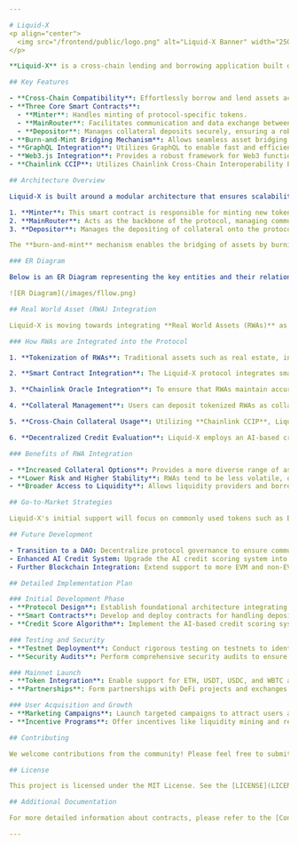 ```yaml
---

# Liquid-X
<p align="center">
  <img src="/frontend/public/logo.png" alt="Liquid-X Banner" width="250px">
</p>

**Liquid-X** is a cross-chain lending and borrowing application built on the **Optimism**, **Base**, and **Polygon** blockchains. The protocol is designed to offer seamless asset transfers and decentralized finance (DeFi) services across multiple blockchain networks. By leveraging advanced technologies such as **Chainlink CCIP** for cross-chain interoperability, **GraphQL** for efficient data querying, **Web3.js** for frontend and backend integration, and **Foundry** for smart contract development, Liquid-X aims to create a fluid and user-friendly DeFi experience.

## Key Features

- **Cross-Chain Compatibility**: Effortlessly borrow and lend assets across Optimism, Base, and Polygon networks.
- **Three Core Smart Contracts**:
  - **Minter**: Handles minting of protocol-specific tokens.
  - **MainRouter**: Facilitates communication and data exchange between supported blockchains.
  - **Depositor**: Manages collateral deposits securely, ensuring a robust lending and borrowing mechanism.
- **Burn-and-Mint Bridging Mechanism**: Allows seamless asset bridging between different blockchain networks, ensuring liquidity and security.
- **GraphQL Integration**: Utilizes GraphQL to enable fast and efficient querying of data from on-chain contracts.
- **Web3.js Integration**: Provides a robust framework for Web3 functionalities, supporting both frontend and backend operations.
- **Chainlink CCIP**: Utilizes Chainlink Cross-Chain Interoperability Protocol (CCIP) to enable secure, scalable, and decentralized token transfers across multiple blockchain networks.

## Architecture Overview

Liquid-X is built around a modular architecture that ensures scalability and flexibility:

1. **Minter**: This smart contract is responsible for minting new tokens in the Liquid-X ecosystem, which can be used as collateral or for liquidity provision.
2. **MainRouter**: Acts as the backbone of the protocol, managing communication and data flow between different blockchains. It orchestrates cross-chain transactions and ensures that data integrity is maintained across all networks.
3. **Depositor**: Manages the depositing of collateral onto the protocol. It ensures the security and transparency of collateral management, which is crucial for maintaining trust and stability within the system.

The **burn-and-mint** mechanism enables the bridging of assets by burning tokens on the source blockchain and minting them on the destination blockchain, facilitating a smooth and secure cross-chain experience using **Chainlink CCIP**.

### ER Diagram

Below is an ER Diagram representing the key entities and their relationships within the Liquid-X protocol:

![ER Diagram](/images/fllow.png)

## Real World Asset (RWA) Integration

Liquid-X is moving towards integrating **Real World Assets (RWAs)** as collateral options to enhance its offering and bridge the gap between traditional finance and decentralized finance. By tokenizing traditional assets, Liquid-X aims to provide a diversified range of collateral options, improve stability, and attract a broader user base.

### How RWAs are Integrated into the Protocol

1. **Tokenization of RWAs**: Traditional assets such as real estate, invoices, commodities, and others are tokenized on a secure blockchain platform. These tokenized assets are represented as ERC-20 or ERC-721 tokens on the Liquid-X platform.

2. **Smart Contract Integration**: The Liquid-X protocol integrates smart contracts to manage these tokenized RWAs. The smart contracts handle the storage, transfer, and valuation of the assets while ensuring compliance with regulatory requirements.

3. **Chainlink Oracle Integration**: To ensure that RWAs maintain accurate and real-time valuations, Liquid-X utilizes **Chainlink Data Feeds**. Chainlink oracles securely provide price data from various real-world data sources, ensuring that tokenized assets are valued correctly and transparently.

4. **Collateral Management**: Users can deposit tokenized RWAs as collateral in the **Depositor** contract. The **Depositor** contract continuously monitors the value of these assets using Chainlink oracles. If the value of the collateral drops below a certain threshold, the contract triggers a liquidation process to protect the protocol from defaults.

5. **Cross-Chain Collateral Usage**: Utilizing **Chainlink CCIP**, Liquid-X allows tokenized RWAs to be used as collateral across multiple blockchain networks. This feature enables users to borrow against their tokenized assets on one blockchain while maintaining the collateral on another, enhancing flexibility and accessibility.

6. **Decentralized Credit Evaluation**: Liquid-X employs an AI-based credit scoring system, utilizing Chainlink Functions to fetch and analyze a user's DeFi activities across multiple chains. The credit score influences the Loan-to-Value (LTV) ratio, impacting how much users can borrow against their tokenized RWAs.

### Benefits of RWA Integration

- **Increased Collateral Options**: Provides a more diverse range of assets to use as collateral, reducing reliance on volatile crypto assets.
- **Lower Risk and Higher Stability**: RWAs tend to be less volatile, offering a more stable form of collateral that mitigates risks in the crypto markets.
- **Broader Access to Liquidity**: Allows liquidity providers and borrowers to access a wider range of assets, enhancing liquidity and usability.

## Go-to-Market Strategies

Liquid-X's initial support will focus on commonly used tokens such as ETH, USDT, USDC, and WBTC for collaterals. This strategy aims to build trust and demonstrate the efficacy of the protocol by starting with well-known and widely accepted tokens.

## Future Development

- Transition to a DAO: Decentralize protocol governance to ensure community-driven growth.
- Enhanced AI Credit System: Upgrade the AI credit scoring system into a DePin platform for developers and users.
- Further Blockchain Integration: Extend support to more EVM and non-EVM chains to increase cross-chain compatibility.

## Detailed Implementation Plan

### Initial Development Phase
- **Protocol Design**: Establish foundational architecture integrating Chainlink technologies.
- **Smart Contracts**: Develop and deploy contracts for handling deposits, borrowing, and collateral management.
- **Credit Score Algorithm**: Implement the AI-based credit scoring system.

### Testing and Security
- **Testnet Deployment**: Conduct rigorous testing on testnets to identify potential issues.
- **Security Audits**: Perform comprehensive security audits to ensure the protocol's safety.

### Mainnet Launch
- **Token Integration**: Enable support for ETH, USDT, USDC, and WBTC as collateral.
- **Partnerships**: Form partnerships with DeFi projects and exchanges for enhanced liquidity.

### User Acquisition and Growth
- **Marketing Campaigns**: Launch targeted campaigns to attract users and liquidity providers.
- **Incentive Programs**: Offer incentives like liquidity mining and rewards for early adopters.

## Contributing

We welcome contributions from the community! Please feel free to submit a pull request or open an issue.

## License

This project is licensed under the MIT License. See the [LICENSE](LICENSE) file for details.

## Additional Documentation

For more detailed information about contracts, please refer to the [Contracts README](./contracts/ContractsReadme.md).

---
```

